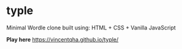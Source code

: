 # typle

Minimal Wordle clone built using: HTML + CSS + Vanilla JavaScript

**Play here** https://vincentqha.github.io/typle/
